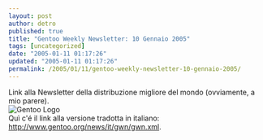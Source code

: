 ```yaml
---
layout: post
author: detro
published: true
title: "Gentoo Weekly Newsletter: 10 Gennaio 2005"
tags: [uncategorized]
date: "2005-01-11 01:17:26"
updated: "2005-01-11 01:17:26"
permalink: /2005/01/11/gentoo-weekly-newsletter-10-gennaio-2005/
---
```


<div style="clear:both;"></div>Link alla Newsletter della distribuzione migliore del mondo (ovviamente, a mio parere). <br /><img src="http://muttprint.sourceforge.net/pics/gentoo-big.png" alt="Gentoo Logo" /> <br />Quì c'é il link alla versione tradotta in italiano: <a href="http://www.gentoo.org/news/it/gwn/gwn.xml">http://www.gentoo.org/news/it/gwn/gwn.xml</a>.<div style="clear:both; padding-bottom: 0.25em;"></div>
